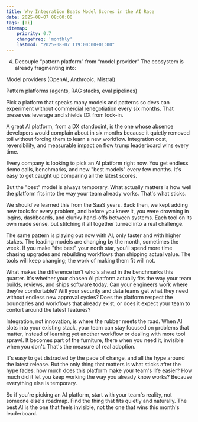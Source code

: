 ```yaml
---
title: Why Integration Beats Model Scores in the AI Race
date: 2025-08-07 08:00:00
tags: [ai]
sitemap:
    priority: 0.7
    changefreq: 'monthly'
    lastmod: "2025-08-07 T19:00:00+01:00"
---
```


4. Decouple “pattern platform” from “model provider”
   The ecosystem is already fragmenting into:

Model providers (OpenAI, Anthropic, Mistral)

Pattern platforms (agents, RAG stacks, eval pipelines)

Pick a platform that speaks many models and patterns so devs can experiment without commercial renegotiation every six months. That preserves leverage and shields DX from lock-in.

A great AI platform, from a DX standpoint, is the one whose absence developers would complain about in six months because it quietly removed toil without forcing them to learn a new workflow. Integration cost, reversibility, and measurable impact on flow trump leaderboard wins every time.

Every company is looking to pick an AI platform right now. You get endless demo calls, benchmarks, and new "best models" every few months. It's easy to get caught up comparing all the latest scores.

But the "best" model is always temporary. What actually matters is how well the platform fits into the way your team already works. That's what sticks.

We should've learned this from the SaaS years. Back then, we kept adding new tools for every problem, and before you knew it, you were drowning in logins, dashboards, and clunky hand-offs between systems. Each tool on its own made sense, but stitching it all together turned into a real challenge.

The same pattern is playing out now with AI, only faster and with higher stakes. The leading models are changing by the month, sometimes the week. If you make "the best" your north star, you'll spend more time chasing upgrades and rebuilding workflows than shipping actual value. The tools will keep changing; the work of making them fit will not.

What makes the difference isn't who's ahead in the benchmarks this quarter. It's whether your chosen AI platform actually fits the way your team builds, reviews, and ships software today. Can your engineers work where they're comfortable? Will your security and data teams get what they need without endless new approval cycles? Does the platform respect the boundaries and workflows that already exist, or does it expect your team to contort around the latest features?

Integration, not innovation, is where the rubber meets the road. When AI slots into your existing stack, your team can stay focused on problems that matter, instead of learning yet another workflow or dealing with more tool sprawl. It becomes part of the furniture, there when you need it, invisible when you don't. That's the measure of real adoption.

It's easy to get distracted by the pace of change, and all the hype around the latest release. But the only thing that matters is what sticks after the hype fades: how much does this platform make your team's life easier? How much did it let you keep working the way you already know works? Because everything else is temporary.

So if you're picking an AI platform, start with your team's reality, not someone else's roadmap. Find the thing that fits quietly and naturally. The best AI is the one that feels invisible, not the one that wins this month's leaderboard.
